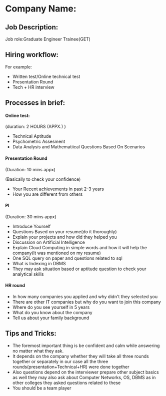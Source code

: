 # **Company Name:**

## **Job Description:**

Job role:Graduate Engineer Trainee(GET)

## **Hiring workflow:**

For example:  
<ul>
<li>Written test/Online technical test</li>
<li>Presentation Round</li>
<li>Tech + HR interview</li>
</ul>

## **Processes in brief:**

<h4>Online test:</h4>
(duration: 2 HOURS (APPX.) )
<ul>
    <li>Technical Aptitude</li>
    <li>Psychometric Assesment</li>
    <li>Data Analysis and Mathematiical Questions Based On Scenarios</li>
</ul>

<h4>Presentation Round</h4>

(Duration: 10 mins appx)

(Basically to check your confidence)
<ul>
    <li>Your Recent achievements in past 2-3 years</li>
    <li>How you are different from others</li>
</ul>

<h4>PI</h4>

(Duration: 30 mins appx)
<ul>
    <li>Introduce Yourself</li>
    <li>Questions Based on your resume(do it thoroughly)</li>
    <li>Explain your projects and how did they helped you</li>
    <li>Discussion on Artificial Intelligence</li>
    <li>Explain Cloud Computing in simple words and how it will help the company(It was mentioned on my resume)</li>
    <li>One SQL query on paper and questions related to sql</li>
    <li>What is Indexing in DBMS</li>
    <li>They may ask situation based or aptitude question to check your analytical skills</li> 
</ul>

<h4>HR round</h4>

<ul>
    <li>In how many companies you applied and why  didn't they selected you</li>
    <li>There are other IT companies but why do you want to join this company</li>
    <li>Where do you see yourself in 5 years</li>
    <li>What do you know about the company</li>
    <li>Tell us about your family background</li>
</ul>

## **Tips and Tricks:**

<ul>
    <li>The foremost important thing is be confident and calm while answering no matter what they ask.</li>
    <li>It depends on the company whether they will take all three rounds together or separately in our case all the three rounds(presentation+Technical+HR) were done together</li>
    <li>Also questions depend on the interviewer prepare other subject basics as well they may also ask about Computer Networks, OS, DBMS
    as in other colleges they asked questions related to these</li>
    <li>You should be a team player</li>
    
</ul>
